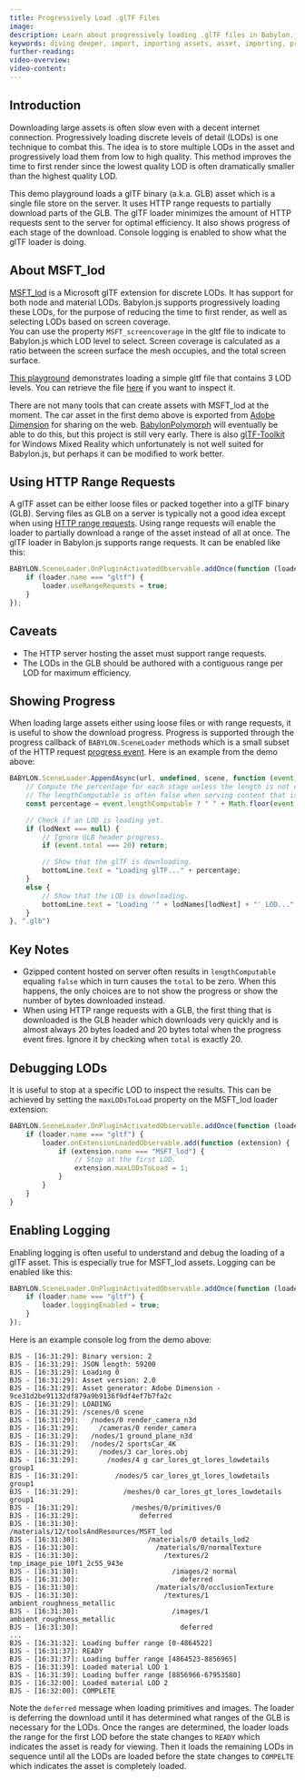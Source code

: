 ```yaml
---
title: Progressively Load .glTF Files
image: 
description: Learn about progressively loading .glTF files in Babylon.js.
keywords: diving deeper, import, importing assets, asset, importing, progressive loading
further-reading:
video-overview:
video-content:
---
```


## Introduction

Downloading large assets is often slow even with a decent internet connection. Progressively loading discrete levels of detail (LODs) is one technique to combat this. The idea is to store multiple LODs in the asset and progressively load them from low to high quality. This method improves the time to first render since the lowest quality LOD is often dramatically smaller than the highest quality LOD.

<Playground id="#ARN6TJ#5" title="Progressive Loading With LODs" description="Simple Example of progressively loading assets with levels of detail." image="/img/playgroundsAndNMEs/features/divingDeeperProgressivelyLoading1.jpg"/>

This demo playground loads a glTF binary (a.k.a. GLB) asset which is a single file store on the server. It uses HTTP range requests to partially download parts of the GLB. The glTF loader minimizes the amount of HTTP requests sent to the server for optimal efficiency. It also shows progress of each stage of the download. Console logging is enabled to show what the glTF loader is doing.

## About MSFT_lod

[MSFT_lod](https://github.com/KhronosGroup/glTF/tree/master/toolsAndResources/2.0/Vendor/MSFT_lod) is a Microsoft glTF extension for discrete LODs. It has support for both node and material LODs. Babylon.js supports progressively loading these LODs, for the purpose of reducing the time to first render, as well as selecting LODs based on screen coverage.  
You can use the property `MSFT_screencoverage` in the gltf file to indicate to Babylon.js which LOD level to select. Screen coverage is calculated as a ratio between the screen surface the mesh occupies, and the total screen surface.

[This playground](https://playground.babylonjs.com/#2YZFA0#228) demonstrates loading a simple gltf file that contains 3 LOD levels. You can retrieve the file [here](https://playground.babylonjs.com/scenes/msft-lod.gltf) if you want to inspect it.

There are not many tools that can create assets with MSFT_lod at the moment. The car asset in the first demo above is exported from [Adobe Dimension](https://www.adobe.com/products/dimension.html) for sharing on the web. [BabylonPolymorph](https://github.com/BabylonJS/BabylonPolymorph) will eventually be able to do this, but this project is still very early. There is also [glTF-Toolkit](https://github.com/Microsoft/glTF-Toolkit) for Windows Mixed Reality which unfortunately is not well suited for Babylon.js, but perhaps it can be modified to work better.

## Using HTTP Range Requests

A glTF asset can be either loose files or packed together into a glTF binary (GLB). Serving files as GLB on a server is typically not a good idea except when using [HTTP range requests](https://developer.mozilla.org/en-US/docs/Web/HTTP/Range_requests). Using range requests will enable the loader to partially download a range of the asset instead of all at once. The glTF loader in Babylon.js supports range requests. It can be enabled like this:

```javascript
BABYLON.SceneLoader.OnPluginActivatedObservable.addOnce(function (loader) {
    if (loader.name === "gltf") {
        loader.useRangeRequests = true;
    }
});
```

## Caveats
- The HTTP server hosting the asset must support range requests.
- The LODs in the GLB should be authored with a contiguous range per LOD for maximum efficiency.

## Showing Progress

When loading large assets either using loose files or with range requests, it is useful to show the download progress. Progress is supported through the progress callback of `BABYLON.SceneLoader` methods which is a small subset of the HTTP request [progress event](https://developer.mozilla.org/en-US/docs/Web/API/ProgressEvent). Here is an example from the demo above:

```javascript
BABYLON.SceneLoader.AppendAsync(url, undefined, scene, function (event) {
    // Compute the percentage for each stage unless the length is not computable.
    // The lengthComputable is often false when serving content that is gzipped.
    const percentage = event.lengthComputable ? " " + Math.floor(event.loaded / event.total * 100) + "%" : "";

    // Check if an LOD is loading yet.
    if (lodNext === null) {
        // Ignore GLB header progress.
        if (event.total === 20) return;

        // Show that the glTF is downloading.
        bottomLine.text = "Loading glTF..." + percentage;
    }
    else {
        // Show that the LOD is downloading.
        bottomLine.text = "Loading '" + lodNames[lodNext] + "' LOD..." + percentage;
    }
}, ".glb")
```

## Key Notes
- Gzipped content hosted on server often results in `lengthComputable` equaling `false` which in turn causes the `total` to be zero. When this happens, the only choices are to not show the progress or show the number of bytes downloaded instead.
- When using HTTP range requests with a GLB, the first thing that is downloaded is the GLB header which downloads very quickly and is almost always 20 bytes loaded and 20 bytes total when the progress event fires. Ignore it by checking when `total` is exactly 20.

## Debugging LODs

It is useful to stop at a specific LOD to inspect the results. This can be achieved by setting the `maxLODsToLoad` property on the MSFT_lod loader extension:

```javascript
BABYLON.SceneLoader.OnPluginActivatedObservable.addOnce(function (loader) {
    if (loader.name === "gltf") {
        loader.onExtensionLoadedObservable.add(function (extension) {
            if (extension.name === "MSFT_lod") {
                // Stop at the first LOD.
                extension.maxLODsToLoad = 1;
            }
        }
    }
}
```

## Enabling Logging

Enabling logging is often useful to understand and debug the loading of a glTF asset. This is especially true for MSFT_lod assets. Logging can be enabled like this:

```javascript
BABYLON.SceneLoader.OnPluginActivatedObservable.addOnce(function (loader) {
    if (loader.name === "gltf") {
        loader.loggingEnabled = true;
    }
});
```

Here is an example console log from the demo above:
```
BJS - [16:31:29]: Binary version: 2
BJS - [16:31:29]: JSON length: 59200
BJS - [16:31:29]: Loading 0
BJS - [16:31:29]: Asset version: 2.0
BJS - [16:31:29]: Asset generator: Adobe Dimension - 9ce31d2be91132df879a9b9136f9df4ef7b7fa2c
BJS - [16:31:29]: LOADING
BJS - [16:31:29]: /scenes/0 scene
BJS - [16:31:29]:   /nodes/0 render_camera_n3d
BJS - [16:31:29]:     /cameras/0 render_camera
BJS - [16:31:29]:   /nodes/1 ground_plane_n3d
BJS - [16:31:29]:   /nodes/2 sportsCar_4K
BJS - [16:31:29]:     /nodes/3 car_lores.obj
BJS - [16:31:29]:       /nodes/4 g car_lores_gt_lores_lowdetails group1
BJS - [16:31:29]:         /nodes/5 car_lores_gt_lores_lowdetails group1
BJS - [16:31:29]:           /meshes/0 car_lores_gt_lores_lowdetails group1
BJS - [16:31:29]:             /meshes/0/primitives/0
BJS - [16:31:29]:               deferred
BJS - [16:31:30]:               /materials/12/toolsAndResources/MSFT_lod
BJS - [16:31:30]:                 /materials/0 details_lod2
BJS - [16:31:30]:                   /materials/0/normalTexture
BJS - [16:31:30]:                     /textures/2 tmp_image_pie_10f1_2c55_943e
BJS - [16:31:30]:                       /images/2 normal
BJS - [16:31:30]:                         deferred
BJS - [16:31:30]:                   /materials/0/occlusionTexture
BJS - [16:31:30]:                     /textures/1 ambient_roughness_metallic
BJS - [16:31:30]:                       /images/1 ambient_roughness_metallic
BJS - [16:31:30]:                         deferred
...
BJS - [16:31:32]: Loading buffer range [0-4864522]
BJS - [16:31:37]: READY
BJS - [16:31:37]: Loading buffer range [4864523-8856965]
BJS - [16:31:39]: Loaded material LOD 1
BJS - [16:31:39]: Loading buffer range [8856966-67953580]
BJS - [16:32:00]: Loaded material LOD 2
BJS - [16:32:00]: COMPLETE
```

Note the `deferred` message when loading primitives and images. The loader is deferring the download until it has determined what ranges of the GLB is necessary for the LODs. Once the ranges are determined, the loader loads the range for the first LOD before the state changes to `READY` which indicates the asset is ready for viewing. Then it loads the remaining LODs in sequence until all the LODs are loaded before the state changes to `COMPELTE` which indicates the asset is completely loaded.